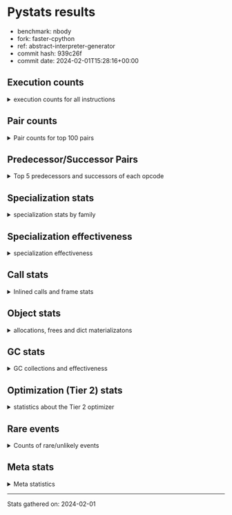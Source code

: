 
# Pystats results

- benchmark: nbody
- fork: faster-cpython
- ref: abstract-interpreter-generator
- commit hash: 939c26f
- commit date: 2024-02-01T15:28:16+00:00

## Execution counts

<details>
<summary> execution counts for all instructions </summary>

|Name | Count | Self | Cumulative | Miss ratio | 
|---|---:|---:|---:|---:|
| LOAD_FAST | 16,028,000 | 19.6% | 19.6% |  |
| COPY | 9,609,960 | 11.8% | 31.4% |  |
| SWAP | 9,609,960 | 11.8% | 43.1% |  |
| STORE_FAST | 8,014,260 | 9.8% | 52.9% |  |
| BINARY_OP_MULTIPLY_FLOAT | 4,813,200 | 5.9% | 58.8% |  |
| LOAD_CONST | 4,806,880 | 5.9% | 64.7% |  |
| BINARY_OP_ADD_FLOAT | 4,806,200 | 5.9% | 70.6% |  |
| STORE_SUBSCR_LIST_INT | 4,804,980 | 5.9% | 76.5% |  |
| BINARY_SUBSCR_LIST_INT | 4,804,800 | 5.9% | 82.3% |  |
| FOR_ITER_LIST | 4,802,480 | 5.9% | 88.2% |  |
| ENTER_EXECUTOR | 4,799,860 | 5.9% | 94.1% |  |
| UNPACK_SEQUENCE_TUPLE | 1,603,260 | 2.0% | 96.0% |  |
| UNPACK_SEQUENCE_LIST | 1,603,200 | 2.0% | 98.0% |  |
| GET_ITER | 1,600,960 | 2.0% | 100.0% |  |
| LOAD_FAST_LOAD_FAST | 7,280 | 0.0% | 100.0% |  |
| BINARY_OP_SUBTRACT_FLOAT | 6,860 | 0.0% | 100.0% |  |
| STORE_FAST_STORE_FAST | 5,400 | 0.0% | 100.0% |  |
| BINARY_OP | 4,720 | 0.0% | 100.0% |  |
| JUMP_BACKWARD | 2,120 | 0.0% | 100.0% |  |
| UNPACK_SEQUENCE_TWO_TUPLE | 1,120 | 0.0% | 100.0% |  |
| UNPACK_SEQUENCE | 680 | 0.0% | 100.0% |  |
| FOR_ITER_RANGE | 600 | 0.0% | 100.0% |  |
| CALL | 540 | 0.0% | 100.0% |  |
| STORE_SUBSCR | 480 | 0.0% | 100.0% |  |
| LOAD_GLOBAL_MODULE | 480 | 0.0% | 100.0% |  |
| BINARY_SUBSCR | 400 | 0.0% | 100.0% |  |
| POP_TOP | 400 | 0.0% | 100.0% |  |
| PUSH_NULL | 400 | 0.0% | 100.0% |  |
| LOAD_GLOBAL | 400 | 0.0% | 100.0% |  |
| RESUME_CHECK | 380 | 0.0% | 100.0% |  |
| RETURN_VALUE | 320 | 0.0% | 100.0% |  |
| FOR_ITER | 280 | 0.0% | 100.0% |  |
| LOAD_DEREF | 240 | 0.0% | 100.0% |  |
| CALL_PY_WITH_DEFAULTS | 240 | 0.0% | 100.0% |  |
| LOAD_ATTR_MODULE | 180 | 0.0% | 100.0% |  |
| CALL_FUNCTION_EX | 160 | 0.0% | 100.0% |  |
| RETURN_CONST | 160 | 0.0% | 100.0% |  |
| LOAD_ATTR | 120 | 0.0% | 100.0% |  |
| CALL_BUILTIN_CLASS | 120 | 0.0% | 100.0% |  |
| LOAD_GLOBAL_BUILTIN | 120 | 0.0% | 100.0% |  |
| RESUME | 100 | 0.0% | 100.0% |  |
| NOP | 80 | 0.0% | 100.0% |  |
| BUILD_LIST | 80 | 0.0% | 100.0% |  |
| CALL_INTRINSIC_1 | 80 | 0.0% | 100.0% |  |
| COPY_FREE_VARS | 80 | 0.0% | 100.0% |  |
| LIST_EXTEND | 80 | 0.0% | 100.0% |  |
| BINARY_SUBSCR_DICT | 60 | 0.0% | 100.0% |  |


</details>

## Pair counts

<details>
<summary> Pair counts for top 100 pairs </summary>

|Pair | Count | Self | Cumulative | 
|---|---:|---:|---:|
| LOAD_FAST BINARY_OP_MULTIPLY_FLOAT | 4,810,380 | 5.9% | 5.9% |
| LOAD_FAST LOAD_FAST | 4,809,880 | 5.9% | 11.8% |
| BINARY_OP_MULTIPLY_FLOAT BINARY_OP_ADD_FLOAT | 4,805,560 | 5.9% | 17.6% |
| LOAD_FAST LOAD_CONST | 4,805,220 | 5.9% | 23.5% |
| COPY COPY | 4,804,980 | 5.9% | 29.4% |
| LOAD_CONST COPY | 4,804,980 | 5.9% | 35.3% |
| SWAP SWAP | 4,804,980 | 5.9% | 41.2% |
| BINARY_SUBSCR_LIST_INT LOAD_FAST | 4,804,800 | 5.9% | 47.0% |
| COPY BINARY_SUBSCR_LIST_INT | 4,804,620 | 5.9% | 52.9% |
| SWAP STORE_SUBSCR_LIST_INT | 4,804,620 | 5.9% | 58.8% |
| BINARY_OP_ADD_FLOAT SWAP | 4,802,760 | 5.9% | 64.7% |
| STORE_FAST STORE_FAST | 4,802,040 | 5.9% | 70.5% |
| STORE_SUBSCR_LIST_INT LOAD_FAST | 3,203,880 | 3.9% | 74.5% |
| ENTER_EXECUTOR FOR_ITER_LIST | 3,200,180 | 3.9% | 78.4% |
| STORE_FAST LOAD_FAST | 1,603,260 | 2.0% | 80.3% |
| UNPACK_SEQUENCE_TUPLE STORE_FAST | 1,600,960 | 2.0% | 82.3% |
| STORE_FAST UNPACK_SEQUENCE_LIST | 1,600,900 | 2.0% | 84.3% |
| FOR_ITER_LIST UNPACK_SEQUENCE_TUPLE | 1,600,900 | 2.0% | 86.2% |
| LOAD_FAST GET_ITER | 1,600,880 | 2.0% | 88.2% |
| GET_ITER FOR_ITER_LIST | 1,600,700 | 2.0% | 90.1% |
| UNPACK_SEQUENCE_LIST STORE_FAST | 1,600,640 | 2.0% | 92.1% |
| FOR_ITER_LIST LOAD_FAST | 1,600,400 | 2.0% | 94.0% |
| STORE_SUBSCR_LIST_INT ENTER_EXECUTOR | 1,600,280 | 2.0% | 96.0% |
| FOR_ITER_LIST ENTER_EXECUTOR | 1,599,660 | 2.0% | 98.0% |
| ENTER_EXECUTOR ENTER_EXECUTOR | 1,599,600 | 2.0% | 99.9% |
| STORE_FAST LOAD_FAST_LOAD_FAST | 5,400 | 0.0% | 99.9% |
| BINARY_OP_SUBTRACT_FLOAT STORE_FAST | 4,760 | 0.0% | 99.9% |
| LOAD_FAST_LOAD_FAST BINARY_OP_SUBTRACT_FLOAT | 3,240 | 0.0% | 99.9% |
| BINARY_OP_MULTIPLY_FLOAT BINARY_OP_SUBTRACT_FLOAT | 2,880 | 0.0% | 99.9% |
| STORE_FAST_STORE_FAST STORE_FAST_STORE_FAST | 2,660 | 0.0% | 99.9% |
| UNPACK_SEQUENCE_LIST STORE_FAST_STORE_FAST | 2,560 | 0.0% | 99.9% |
| STORE_FAST_STORE_FAST STORE_FAST | 2,400 | 0.0% | 99.9% |
| LOAD_FAST_LOAD_FAST LOAD_FAST | 2,180 | 0.0% | 100.0% |
| UNPACK_SEQUENCE_TUPLE UNPACK_SEQUENCE_LIST | 2,160 | 0.0% | 100.0% |
| BINARY_OP_MULTIPLY_FLOAT STORE_FAST | 2,040 | 0.0% | 100.0% |
| BINARY_OP_SUBTRACT_FLOAT SWAP | 2,040 | 0.0% | 100.0% |
| LOAD_CONST BINARY_OP | 1,580 | 0.0% | 100.0% |
| JUMP_BACKWARD FOR_ITER_LIST | 1,500 | 0.0% | 100.0% |
| BINARY_OP BINARY_OP | 1,280 | 0.0% | 100.0% |
| LOAD_FAST_LOAD_FAST BINARY_OP_MULTIPLY_FLOAT | 1,260 | 0.0% | 100.0% |
| BINARY_OP BINARY_OP_MULTIPLY_FLOAT | 1,180 | 0.0% | 100.0% |
| BINARY_OP_ADD_FLOAT LOAD_CONST | 1,120 | 0.0% | 100.0% |
| STORE_FAST UNPACK_SEQUENCE_TUPLE | 1,080 | 0.0% | 100.0% |
| BINARY_OP_ADD_FLOAT LOAD_FAST | 1,080 | 0.0% | 100.0% |
| BINARY_OP_MULTIPLY_FLOAT LOAD_FAST | 1,080 | 0.0% | 100.0% |
| FOR_ITER_LIST UNPACK_SEQUENCE_TWO_TUPLE | 1,080 | 0.0% | 100.0% |
| UNPACK_SEQUENCE_TWO_TUPLE UNPACK_SEQUENCE_TUPLE | 1,080 | 0.0% | 100.0% |
| STORE_FAST JUMP_BACKWARD | 1,020 | 0.0% | 100.0% |
| LOAD_FAST BINARY_OP | 880 | 0.0% | 100.0% |
| BINARY_OP_MULTIPLY_FLOAT LOAD_FAST_LOAD_FAST | 880 | 0.0% | 100.0% |
| BINARY_OP BINARY_OP_SUBTRACT_FLOAT | 700 | 0.0% | 100.0% |
| BINARY_OP BINARY_OP_ADD_FLOAT | 640 | 0.0% | 100.0% |
| STORE_SUBSCR_LIST_INT JUMP_BACKWARD | 640 | 0.0% | 100.0% |
| LOAD_FAST_LOAD_FAST BINARY_OP | 600 | 0.0% | 100.0% |
| BINARY_OP_ADD_FLOAT LOAD_FAST_LOAD_FAST | 440 | 0.0% | 100.0% |
| FOR_ITER_RANGE STORE_FAST | 440 | 0.0% | 100.0% |
| BINARY_OP_ADD_FLOAT STORE_FAST | 400 | 0.0% | 100.0% |
| BINARY_OP_MULTIPLY_FLOAT LOAD_CONST | 400 | 0.0% | 100.0% |
| BINARY_OP_ADD_FLOAT BINARY_OP_MULTIPLY_FLOAT | 380 | 0.0% | 100.0% |
| COPY BINARY_SUBSCR | 360 | 0.0% | 100.0% |
| JUMP_BACKWARD FOR_ITER_RANGE | 360 | 0.0% | 100.0% |
| SWAP STORE_SUBSCR | 360 | 0.0% | 100.0% |
| BINARY_OP_MULTIPLY_FLOAT BINARY_OP | 360 | 0.0% | 100.0% |
| STORE_FAST_STORE_FAST LOAD_FAST_LOAD_FAST | 340 | 0.0% | 100.0% |
| FOR_ITER_LIST JUMP_BACKWARD | 340 | 0.0% | 100.0% |
| BINARY_OP LOAD_FAST | 320 | 0.0% | 100.0% |
| BINARY_OP STORE_FAST | 280 | 0.0% | 100.0% |
| PUSH_NULL CALL | 240 | 0.0% | 100.0% |
| STORE_SUBSCR STORE_SUBSCR_LIST_INT | 240 | 0.0% | 100.0% |
| CALL_PY_WITH_DEFAULTS RESUME_CHECK | 240 | 0.0% | 100.0% |
| STORE_FAST ENTER_EXECUTOR | 200 | 0.0% | 100.0% |
| STORE_FAST UNPACK_SEQUENCE | 200 | 0.0% | 100.0% |
| RESUME_CHECK LOAD_FAST | 200 | 0.0% | 100.0% |
| BINARY_SUBSCR LOAD_FAST | 180 | 0.0% | 100.0% |
| BINARY_SUBSCR BINARY_SUBSCR_LIST_INT | 180 | 0.0% | 100.0% |
| BINARY_OP SWAP | 180 | 0.0% | 100.0% |
| LOAD_ATTR_MODULE PUSH_NULL | 180 | 0.0% | 100.0% |
| PUSH_NULL LOAD_FAST | 160 | 0.0% | 100.0% |
| RETURN_VALUE POP_TOP | 160 | 0.0% | 100.0% |
| LOAD_DEREF PUSH_NULL | 160 | 0.0% | 100.0% |
| LOAD_FAST RETURN_VALUE | 160 | 0.0% | 100.0% |
| LOAD_GLOBAL LOAD_GLOBAL_MODULE | 160 | 0.0% | 100.0% |
| RETURN_CONST POP_TOP | 160 | 0.0% | 100.0% |
| UNPACK_SEQUENCE UNPACK_SEQUENCE_TUPLE | 160 | 0.0% | 100.0% |
| GET_ITER FOR_ITER | 140 | 0.0% | 100.0% |
| STORE_SUBSCR LOAD_FAST | 140 | 0.0% | 100.0% |
| JUMP_BACKWARD FOR_ITER | 140 | 0.0% | 100.0% |
| UNPACK_SEQUENCE UNPACK_SEQUENCE_LIST | 140 | 0.0% | 100.0% |
| GET_ITER FOR_ITER_RANGE | 120 | 0.0% | 100.0% |
| POP_TOP LOAD_GLOBAL | 120 | 0.0% | 100.0% |
| JUMP_BACKWARD ENTER_EXECUTOR | 120 | 0.0% | 100.0% |
| LOAD_CONST STORE_SUBSCR | 120 | 0.0% | 100.0% |
| LOAD_CONST STORE_SUBSCR_LIST_INT | 120 | 0.0% | 100.0% |
| LOAD_FAST CALL | 120 | 0.0% | 100.0% |
| UNPACK_SEQUENCE STORE_FAST_STORE_FAST | 120 | 0.0% | 100.0% |
| UNPACK_SEQUENCE UNPACK_SEQUENCE | 120 | 0.0% | 100.0% |
| LOAD_GLOBAL_BUILTIN LOAD_FAST | 120 | 0.0% | 100.0% |
| LOAD_GLOBAL_MODULE LOAD_ATTR_MODULE | 120 | 0.0% | 100.0% |
| STORE_SUBSCR_LIST_INT LOAD_FAST_LOAD_FAST | 120 | 0.0% | 100.0% |
| CALL STORE_FAST | 100 | 0.0% | 100.0% |


</details>

## Predecessor/Successor Pairs

<details>
<summary> Top 5 predecessors and successors of each opcode </summary>

### BINARY_SUBSCR

<details>
<summary> Successors and predecessors for BINARY_SUBSCR </summary>

|Predecessors | Count | Percentage | 
|---|---:|---:|
| COPY | 360 | 90.0% |
| LOAD_FAST | 40 | 10.0% |

|Successors | Count | Percentage | 
|---|---:|---:|
| LOAD_FAST | 180 | 45.0% |
| BINARY_SUBSCR_LIST_INT | 180 | 45.0% |
| CALL | 20 | 5.0% |
| BINARY_SUBSCR_DICT | 20 | 5.0% |


</details>

### GET_ITER

<details>
<summary> Successors and predecessors for GET_ITER </summary>

|Predecessors | Count | Percentage | 
|---|---:|---:|
| LOAD_FAST | 1,600,880 | 100.0% |
| CALL_BUILTIN_CLASS | 60 | 0.0% |
| CALL | 20 | 0.0% |

|Successors | Count | Percentage | 
|---|---:|---:|
| FOR_ITER_LIST | 1,600,700 | 100.0% |
| FOR_ITER | 140 | 0.0% |
| FOR_ITER_RANGE | 120 | 0.0% |


</details>

### NOP

<details>
<summary> Successors and predecessors for NOP </summary>

|Predecessors | Count | Percentage | 
|---|---:|---:|
| POP_TOP | 80 | 100.0% |

|Successors | Count | Percentage | 
|---|---:|---:|
| LOAD_DEREF | 80 | 100.0% |


</details>

### POP_TOP

<details>
<summary> Successors and predecessors for POP_TOP </summary>

|Predecessors | Count | Percentage | 
|---|---:|---:|
| RETURN_VALUE | 160 | 40.0% |
| RETURN_CONST | 160 | 40.0% |
| CALL | 80 | 20.0% |

|Successors | Count | Percentage | 
|---|---:|---:|
| LOAD_GLOBAL | 120 | 30.0% |
| NOP | 80 | 20.0% |
| JUMP_BACKWARD | 80 | 20.0% |
| LOAD_GLOBAL_MODULE | 80 | 20.0% |
| LOAD_GLOBAL_BUILTIN | 40 | 10.0% |


</details>

### PUSH_NULL

<details>
<summary> Successors and predecessors for PUSH_NULL </summary>

|Predecessors | Count | Percentage | 
|---|---:|---:|
| LOAD_ATTR_MODULE | 180 | 45.0% |
| LOAD_DEREF | 160 | 40.0% |
| LOAD_ATTR | 60 | 15.0% |

|Successors | Count | Percentage | 
|---|---:|---:|
| CALL | 240 | 60.0% |
| LOAD_FAST | 160 | 40.0% |


</details>

### RETURN_VALUE

<details>
<summary> Successors and predecessors for RETURN_VALUE </summary>

|Predecessors | Count | Percentage | 
|---|---:|---:|
| LOAD_FAST | 160 | 50.0% |
| RETURN_VALUE | 80 | 25.0% |
| BINARY_OP_SUBTRACT_FLOAT | 60 | 18.8% |
| BINARY_OP | 20 | 6.2% |

|Successors | Count | Percentage | 
|---|---:|---:|
| POP_TOP | 160 | 50.0% |
| RETURN_VALUE | 80 | 25.0% |
| LOAD_GLOBAL | 40 | 12.5% |
| LOAD_GLOBAL_MODULE | 40 | 12.5% |


</details>

### STORE_SUBSCR

<details>
<summary> Successors and predecessors for STORE_SUBSCR </summary>

|Predecessors | Count | Percentage | 
|---|---:|---:|
| SWAP | 360 | 75.0% |
| LOAD_CONST | 120 | 25.0% |

|Successors | Count | Percentage | 
|---|---:|---:|
| STORE_SUBSCR_LIST_INT | 240 | 50.0% |
| LOAD_FAST | 140 | 29.2% |
| JUMP_BACKWARD | 40 | 8.3% |
| LOAD_FAST_LOAD_FAST | 40 | 8.3% |
| RETURN_CONST | 20 | 4.2% |


</details>

### BINARY_OP

<details>
<summary> Successors and predecessors for BINARY_OP </summary>

|Predecessors | Count | Percentage | 
|---|---:|---:|
| LOAD_CONST | 1,580 | 33.5% |
| BINARY_OP | 1,280 | 27.1% |
| LOAD_FAST | 880 | 18.6% |
| LOAD_FAST_LOAD_FAST | 600 | 12.7% |
| BINARY_OP_MULTIPLY_FLOAT | 360 | 7.6% |

|Successors | Count | Percentage | 
|---|---:|---:|
| BINARY_OP | 1,280 | 27.1% |
| BINARY_OP_MULTIPLY_FLOAT | 1,180 | 25.0% |
| BINARY_OP_SUBTRACT_FLOAT | 700 | 14.8% |
| BINARY_OP_ADD_FLOAT | 640 | 13.6% |
| LOAD_FAST | 320 | 6.8% |


</details>

### BUILD_LIST

<details>
<summary> Successors and predecessors for BUILD_LIST </summary>

|Predecessors | Count | Percentage | 
|---|---:|---:|
| LOAD_FAST | 80 | 100.0% |

|Successors | Count | Percentage | 
|---|---:|---:|
| LOAD_DEREF | 80 | 100.0% |


</details>

### CALL

<details>
<summary> Successors and predecessors for CALL </summary>

|Predecessors | Count | Percentage | 
|---|---:|---:|
| PUSH_NULL | 240 | 44.4% |
| LOAD_FAST | 120 | 22.2% |
| CALL | 60 | 11.1% |
| LOAD_GLOBAL | 40 | 7.4% |
| LOAD_GLOBAL_MODULE | 40 | 7.4% |

|Successors | Count | Percentage | 
|---|---:|---:|
| STORE_FAST | 100 | 18.5% |
| POP_TOP | 80 | 14.8% |
| LOAD_FAST | 80 | 14.8% |
| CALL_PY_WITH_DEFAULTS | 80 | 14.8% |
| CALL | 60 | 11.1% |


</details>

### CALL_FUNCTION_EX

<details>
<summary> Successors and predecessors for CALL_FUNCTION_EX </summary>

|Predecessors | Count | Percentage | 
|---|---:|---:|
| CALL_INTRINSIC_1 | 80 | 50.0% |
| LOAD_FAST | 80 | 50.0% |

|Successors | Count | Percentage | 
|---|---:|---:|
| COPY_FREE_VARS | 80 | 50.0% |
| RESUME_CHECK | 60 | 37.5% |
| RESUME | 20 | 12.5% |


</details>

### CALL_INTRINSIC_1

<details>
<summary> Successors and predecessors for CALL_INTRINSIC_1 </summary>

|Predecessors | Count | Percentage | 
|---|---:|---:|
| LIST_EXTEND | 80 | 100.0% |

|Successors | Count | Percentage | 
|---|---:|---:|
| CALL_FUNCTION_EX | 80 | 100.0% |


</details>

### COPY

<details>
<summary> Successors and predecessors for COPY </summary>

|Predecessors | Count | Percentage | 
|---|---:|---:|
| COPY | 4,804,980 | 50.0% |
| LOAD_CONST | 4,804,980 | 50.0% |

|Successors | Count | Percentage | 
|---|---:|---:|
| COPY | 4,804,980 | 50.0% |
| BINARY_SUBSCR_LIST_INT | 4,804,620 | 50.0% |
| BINARY_SUBSCR | 360 | 0.0% |


</details>

### COPY_FREE_VARS

<details>
<summary> Successors and predecessors for COPY_FREE_VARS </summary>

|Predecessors | Count | Percentage | 
|---|---:|---:|
| CALL_FUNCTION_EX | 80 | 100.0% |

|Successors | Count | Percentage | 
|---|---:|---:|
| RESUME_CHECK | 60 | 75.0% |
| RESUME | 20 | 25.0% |


</details>

### ENTER_EXECUTOR

<details>
<summary> Successors and predecessors for ENTER_EXECUTOR </summary>

|Predecessors | Count | Percentage | 
|---|---:|---:|
| STORE_SUBSCR_LIST_INT | 1,600,280 | 33.3% |
| FOR_ITER_LIST | 1,599,660 | 33.3% |
| ENTER_EXECUTOR | 1,599,600 | 33.3% |
| STORE_FAST | 200 | 0.0% |
| JUMP_BACKWARD | 120 | 0.0% |

|Successors | Count | Percentage | 
|---|---:|---:|
| FOR_ITER_LIST | 3,200,180 | 66.7% |
| ENTER_EXECUTOR | 1,599,600 | 33.3% |
| FOR_ITER_RANGE | 80 | 0.0% |


</details>

### FOR_ITER

<details>
<summary> Successors and predecessors for FOR_ITER </summary>

|Predecessors | Count | Percentage | 
|---|---:|---:|
| GET_ITER | 140 | 50.0% |
| JUMP_BACKWARD | 140 | 50.0% |

|Successors | Count | Percentage | 
|---|---:|---:|
| UNPACK_SEQUENCE | 100 | 35.7% |
| FOR_ITER_LIST | 100 | 35.7% |
| STORE_FAST | 40 | 14.3% |
| FOR_ITER_RANGE | 40 | 14.3% |


</details>

### JUMP_BACKWARD

<details>
<summary> Successors and predecessors for JUMP_BACKWARD </summary>

|Predecessors | Count | Percentage | 
|---|---:|---:|
| STORE_FAST | 1,020 | 48.1% |
| STORE_SUBSCR_LIST_INT | 640 | 30.2% |
| FOR_ITER_LIST | 340 | 16.0% |
| POP_TOP | 80 | 3.8% |
| STORE_SUBSCR | 40 | 1.9% |

|Successors | Count | Percentage | 
|---|---:|---:|
| FOR_ITER_LIST | 1,500 | 70.8% |
| FOR_ITER_RANGE | 360 | 17.0% |
| FOR_ITER | 140 | 6.6% |
| ENTER_EXECUTOR | 120 | 5.7% |


</details>

### LIST_EXTEND

<details>
<summary> Successors and predecessors for LIST_EXTEND </summary>

|Predecessors | Count | Percentage | 
|---|---:|---:|
| LOAD_DEREF | 80 | 100.0% |

|Successors | Count | Percentage | 
|---|---:|---:|
| CALL_INTRINSIC_1 | 80 | 100.0% |


</details>

### LOAD_ATTR

<details>
<summary> Successors and predecessors for LOAD_ATTR </summary>

|Predecessors | Count | Percentage | 
|---|---:|---:|
| LOAD_GLOBAL | 60 | 50.0% |
| LOAD_GLOBAL_MODULE | 60 | 50.0% |

|Successors | Count | Percentage | 
|---|---:|---:|
| PUSH_NULL | 60 | 50.0% |
| LOAD_ATTR_MODULE | 60 | 50.0% |


</details>

### LOAD_CONST

<details>
<summary> Successors and predecessors for LOAD_CONST </summary>

|Predecessors | Count | Percentage | 
|---|---:|---:|
| LOAD_FAST | 4,805,220 | 100.0% |
| BINARY_OP_ADD_FLOAT | 1,120 | 0.0% |
| BINARY_OP_MULTIPLY_FLOAT | 400 | 0.0% |
| BINARY_OP | 60 | 0.0% |
| LOAD_GLOBAL_MODULE | 60 | 0.0% |

|Successors | Count | Percentage | 
|---|---:|---:|
| COPY | 4,804,980 | 100.0% |
| BINARY_OP | 1,580 | 0.0% |
| STORE_SUBSCR | 120 | 0.0% |
| STORE_SUBSCR_LIST_INT | 120 | 0.0% |
| LOAD_FAST | 80 | 0.0% |


</details>

### LOAD_DEREF

<details>
<summary> Successors and predecessors for LOAD_DEREF </summary>

|Predecessors | Count | Percentage | 
|---|---:|---:|
| NOP | 80 | 33.3% |
| BUILD_LIST | 80 | 33.3% |
| RESUME_CHECK | 60 | 25.0% |
| RESUME | 20 | 8.3% |

|Successors | Count | Percentage | 
|---|---:|---:|
| PUSH_NULL | 160 | 66.7% |
| LIST_EXTEND | 80 | 33.3% |


</details>

### LOAD_FAST

<details>
<summary> Successors and predecessors for LOAD_FAST </summary>

|Predecessors | Count | Percentage | 
|---|---:|---:|
| LOAD_FAST | 4,809,880 | 30.0% |
| BINARY_SUBSCR_LIST_INT | 4,804,800 | 30.0% |
| STORE_SUBSCR_LIST_INT | 3,203,880 | 20.0% |
| STORE_FAST | 1,603,260 | 10.0% |
| FOR_ITER_LIST | 1,600,400 | 10.0% |

|Successors | Count | Percentage | 
|---|---:|---:|
| BINARY_OP_MULTIPLY_FLOAT | 4,810,380 | 30.0% |
| LOAD_FAST | 4,809,880 | 30.0% |
| LOAD_CONST | 4,805,220 | 30.0% |
| GET_ITER | 1,600,880 | 10.0% |
| BINARY_OP | 880 | 0.0% |


</details>

### LOAD_FAST_LOAD_FAST

<details>
<summary> Successors and predecessors for LOAD_FAST_LOAD_FAST </summary>

|Predecessors | Count | Percentage | 
|---|---:|---:|
| STORE_FAST | 5,400 | 74.2% |
| BINARY_OP_MULTIPLY_FLOAT | 880 | 12.1% |
| BINARY_OP_ADD_FLOAT | 440 | 6.0% |
| STORE_FAST_STORE_FAST | 340 | 4.7% |
| STORE_SUBSCR_LIST_INT | 120 | 1.6% |

|Successors | Count | Percentage | 
|---|---:|---:|
| BINARY_OP_SUBTRACT_FLOAT | 3,240 | 44.5% |
| LOAD_FAST | 2,180 | 29.9% |
| BINARY_OP_MULTIPLY_FLOAT | 1,260 | 17.3% |
| BINARY_OP | 600 | 8.2% |


</details>

### LOAD_GLOBAL

<details>
<summary> Successors and predecessors for LOAD_GLOBAL </summary>

|Predecessors | Count | Percentage | 
|---|---:|---:|
| POP_TOP | 120 | 30.0% |
| STORE_FAST | 80 | 20.0% |
| RETURN_VALUE | 40 | 10.0% |
| RESUME | 40 | 10.0% |
| FOR_ITER_RANGE | 40 | 10.0% |

|Successors | Count | Percentage | 
|---|---:|---:|
| LOAD_GLOBAL_MODULE | 160 | 40.0% |
| LOAD_ATTR | 60 | 15.0% |
| LOAD_FAST | 60 | 15.0% |
| CALL | 40 | 10.0% |
| LOAD_GLOBAL_BUILTIN | 40 | 10.0% |


</details>

### RETURN_CONST

<details>
<summary> Successors and predecessors for RETURN_CONST </summary>

|Predecessors | Count | Percentage | 
|---|---:|---:|
| FOR_ITER_RANGE | 80 | 50.0% |
| STORE_SUBSCR_LIST_INT | 60 | 37.5% |
| STORE_SUBSCR | 20 | 12.5% |

|Successors | Count | Percentage | 
|---|---:|---:|
| POP_TOP | 160 | 100.0% |


</details>

### STORE_FAST

<details>
<summary> Successors and predecessors for STORE_FAST </summary>

|Predecessors | Count | Percentage | 
|---|---:|---:|
| STORE_FAST | 4,802,040 | 59.9% |
| UNPACK_SEQUENCE_TUPLE | 1,600,960 | 20.0% |
| UNPACK_SEQUENCE_LIST | 1,600,640 | 20.0% |
| BINARY_OP_SUBTRACT_FLOAT | 4,760 | 0.1% |
| STORE_FAST_STORE_FAST | 2,400 | 0.0% |

|Successors | Count | Percentage | 
|---|---:|---:|
| STORE_FAST | 4,802,040 | 59.9% |
| LOAD_FAST | 1,603,260 | 20.0% |
| UNPACK_SEQUENCE_LIST | 1,600,900 | 20.0% |
| LOAD_FAST_LOAD_FAST | 5,400 | 0.1% |
| UNPACK_SEQUENCE_TUPLE | 1,080 | 0.0% |


</details>

### STORE_FAST_STORE_FAST

<details>
<summary> Successors and predecessors for STORE_FAST_STORE_FAST </summary>

|Predecessors | Count | Percentage | 
|---|---:|---:|
| STORE_FAST_STORE_FAST | 2,660 | 49.3% |
| UNPACK_SEQUENCE_LIST | 2,560 | 47.4% |
| UNPACK_SEQUENCE | 120 | 2.2% |
| UNPACK_SEQUENCE_TUPLE | 60 | 1.1% |

|Successors | Count | Percentage | 
|---|---:|---:|
| STORE_FAST_STORE_FAST | 2,660 | 49.3% |
| STORE_FAST | 2,400 | 44.4% |
| LOAD_FAST_LOAD_FAST | 340 | 6.3% |


</details>

### SWAP

<details>
<summary> Successors and predecessors for SWAP </summary>

|Predecessors | Count | Percentage | 
|---|---:|---:|
| SWAP | 4,804,980 | 50.0% |
| BINARY_OP_ADD_FLOAT | 4,802,760 | 50.0% |
| BINARY_OP_SUBTRACT_FLOAT | 2,040 | 0.0% |
| BINARY_OP | 180 | 0.0% |

|Successors | Count | Percentage | 
|---|---:|---:|
| SWAP | 4,804,980 | 50.0% |
| STORE_SUBSCR_LIST_INT | 4,804,620 | 50.0% |
| STORE_SUBSCR | 360 | 0.0% |


</details>

### UNPACK_SEQUENCE

<details>
<summary> Successors and predecessors for UNPACK_SEQUENCE </summary>

|Predecessors | Count | Percentage | 
|---|---:|---:|
| STORE_FAST | 200 | 29.4% |
| UNPACK_SEQUENCE | 120 | 17.6% |
| FOR_ITER | 100 | 14.7% |
| FOR_ITER_LIST | 100 | 14.7% |
| UNPACK_SEQUENCE_TUPLE | 80 | 11.8% |

|Successors | Count | Percentage | 
|---|---:|---:|
| UNPACK_SEQUENCE_TUPLE | 160 | 23.5% |
| UNPACK_SEQUENCE_LIST | 140 | 20.6% |
| STORE_FAST_STORE_FAST | 120 | 17.6% |
| UNPACK_SEQUENCE | 120 | 17.6% |
| STORE_FAST | 100 | 14.7% |


</details>

### RESUME

<details>
<summary> Successors and predecessors for RESUME </summary>

|Predecessors | Count | Percentage | 
|---|---:|---:|
| CALL | 60 | 60.0% |
| CALL_FUNCTION_EX | 20 | 20.0% |
| COPY_FREE_VARS | 20 | 20.0% |

|Successors | Count | Percentage | 
|---|---:|---:|
| LOAD_FAST | 40 | 40.0% |
| LOAD_GLOBAL | 40 | 40.0% |
| LOAD_DEREF | 20 | 20.0% |


</details>

### BINARY_OP_ADD_FLOAT

<details>
<summary> Successors and predecessors for BINARY_OP_ADD_FLOAT </summary>

|Predecessors | Count | Percentage | 
|---|---:|---:|
| BINARY_OP_MULTIPLY_FLOAT | 4,805,560 | 100.0% |
| BINARY_OP | 640 | 0.0% |

|Successors | Count | Percentage | 
|---|---:|---:|
| SWAP | 4,802,760 | 99.9% |
| LOAD_CONST | 1,120 | 0.0% |
| LOAD_FAST | 1,080 | 0.0% |
| LOAD_FAST_LOAD_FAST | 440 | 0.0% |
| STORE_FAST | 400 | 0.0% |


</details>

### BINARY_OP_MULTIPLY_FLOAT

<details>
<summary> Successors and predecessors for BINARY_OP_MULTIPLY_FLOAT </summary>

|Predecessors | Count | Percentage | 
|---|---:|---:|
| LOAD_FAST | 4,810,380 | 99.9% |
| LOAD_FAST_LOAD_FAST | 1,260 | 0.0% |
| BINARY_OP | 1,180 | 0.0% |
| BINARY_OP_ADD_FLOAT | 380 | 0.0% |

|Successors | Count | Percentage | 
|---|---:|---:|
| BINARY_OP_ADD_FLOAT | 4,805,560 | 99.8% |
| BINARY_OP_SUBTRACT_FLOAT | 2,880 | 0.1% |
| STORE_FAST | 2,040 | 0.0% |
| LOAD_FAST | 1,080 | 0.0% |
| LOAD_FAST_LOAD_FAST | 880 | 0.0% |


</details>

### BINARY_OP_SUBTRACT_FLOAT

<details>
<summary> Successors and predecessors for BINARY_OP_SUBTRACT_FLOAT </summary>

|Predecessors | Count | Percentage | 
|---|---:|---:|
| LOAD_FAST_LOAD_FAST | 3,240 | 47.2% |
| BINARY_OP_MULTIPLY_FLOAT | 2,880 | 42.0% |
| BINARY_OP | 700 | 10.2% |
| LOAD_FAST | 40 | 0.6% |

|Successors | Count | Percentage | 
|---|---:|---:|
| STORE_FAST | 4,760 | 69.4% |
| SWAP | 2,040 | 29.7% |
| RETURN_VALUE | 60 | 0.9% |


</details>

### BINARY_SUBSCR_DICT

<details>
<summary> Successors and predecessors for BINARY_SUBSCR_DICT </summary>

|Predecessors | Count | Percentage | 
|---|---:|---:|
| LOAD_FAST | 40 | 66.7% |
| BINARY_SUBSCR | 20 | 33.3% |

|Successors | Count | Percentage | 
|---|---:|---:|
| CALL_PY_WITH_DEFAULTS | 40 | 66.7% |
| CALL | 20 | 33.3% |


</details>

### BINARY_SUBSCR_LIST_INT

<details>
<summary> Successors and predecessors for BINARY_SUBSCR_LIST_INT </summary>

|Predecessors | Count | Percentage | 
|---|---:|---:|
| COPY | 4,804,620 | 100.0% |
| BINARY_SUBSCR | 180 | 0.0% |

|Successors | Count | Percentage | 
|---|---:|---:|
| LOAD_FAST | 4,804,800 | 100.0% |


</details>

### CALL_BUILTIN_CLASS

<details>
<summary> Successors and predecessors for CALL_BUILTIN_CLASS </summary>

|Predecessors | Count | Percentage | 
|---|---:|---:|
| LOAD_FAST | 80 | 66.7% |
| CALL | 40 | 33.3% |

|Successors | Count | Percentage | 
|---|---:|---:|
| GET_ITER | 60 | 50.0% |
| STORE_FAST | 60 | 50.0% |


</details>

### CALL_PY_WITH_DEFAULTS

<details>
<summary> Successors and predecessors for CALL_PY_WITH_DEFAULTS </summary>

|Predecessors | Count | Percentage | 
|---|---:|---:|
| CALL | 80 | 33.3% |
| LOAD_GLOBAL_MODULE | 80 | 33.3% |
| LOAD_FAST | 40 | 16.7% |
| BINARY_SUBSCR_DICT | 40 | 16.7% |

|Successors | Count | Percentage | 
|---|---:|---:|
| RESUME_CHECK | 240 | 100.0% |


</details>

### FOR_ITER_LIST

<details>
<summary> Successors and predecessors for FOR_ITER_LIST </summary>

|Predecessors | Count | Percentage | 
|---|---:|---:|
| ENTER_EXECUTOR | 3,200,180 | 66.6% |
| GET_ITER | 1,600,700 | 33.3% |
| JUMP_BACKWARD | 1,500 | 0.0% |
| FOR_ITER | 100 | 0.0% |

|Successors | Count | Percentage | 
|---|---:|---:|
| UNPACK_SEQUENCE_TUPLE | 1,600,900 | 33.3% |
| LOAD_FAST | 1,600,400 | 33.3% |
| ENTER_EXECUTOR | 1,599,660 | 33.3% |
| UNPACK_SEQUENCE_TWO_TUPLE | 1,080 | 0.0% |
| JUMP_BACKWARD | 340 | 0.0% |


</details>

### FOR_ITER_RANGE

<details>
<summary> Successors and predecessors for FOR_ITER_RANGE </summary>

|Predecessors | Count | Percentage | 
|---|---:|---:|
| JUMP_BACKWARD | 360 | 60.0% |
| GET_ITER | 120 | 20.0% |
| ENTER_EXECUTOR | 80 | 13.3% |
| FOR_ITER | 40 | 6.7% |

|Successors | Count | Percentage | 
|---|---:|---:|
| STORE_FAST | 440 | 73.3% |
| RETURN_CONST | 80 | 13.3% |
| LOAD_GLOBAL | 40 | 6.7% |
| LOAD_GLOBAL_MODULE | 40 | 6.7% |


</details>

### LOAD_ATTR_MODULE

<details>
<summary> Successors and predecessors for LOAD_ATTR_MODULE </summary>

|Predecessors | Count | Percentage | 
|---|---:|---:|
| LOAD_GLOBAL_MODULE | 120 | 66.7% |
| LOAD_ATTR | 60 | 33.3% |

|Successors | Count | Percentage | 
|---|---:|---:|
| PUSH_NULL | 180 | 100.0% |


</details>

### LOAD_GLOBAL_BUILTIN

<details>
<summary> Successors and predecessors for LOAD_GLOBAL_BUILTIN </summary>

|Predecessors | Count | Percentage | 
|---|---:|---:|
| POP_TOP | 40 | 33.3% |
| LOAD_GLOBAL | 40 | 33.3% |
| RESUME_CHECK | 40 | 33.3% |

|Successors | Count | Percentage | 
|---|---:|---:|
| LOAD_FAST | 120 | 100.0% |


</details>

### LOAD_GLOBAL_MODULE

<details>
<summary> Successors and predecessors for LOAD_GLOBAL_MODULE </summary>

|Predecessors | Count | Percentage | 
|---|---:|---:|
| LOAD_GLOBAL | 160 | 33.3% |
| POP_TOP | 80 | 16.7% |
| STORE_FAST | 80 | 16.7% |
| RETURN_VALUE | 40 | 8.3% |
| FOR_ITER_RANGE | 40 | 8.3% |

|Successors | Count | Percentage | 
|---|---:|---:|
| LOAD_ATTR_MODULE | 120 | 25.0% |
| CALL_PY_WITH_DEFAULTS | 80 | 16.7% |
| LOAD_ATTR | 60 | 12.5% |
| LOAD_CONST | 60 | 12.5% |
| LOAD_FAST | 60 | 12.5% |


</details>

### RESUME_CHECK

<details>
<summary> Successors and predecessors for RESUME_CHECK </summary>

|Predecessors | Count | Percentage | 
|---|---:|---:|
| CALL_PY_WITH_DEFAULTS | 240 | 63.2% |
| CALL_FUNCTION_EX | 60 | 15.8% |
| COPY_FREE_VARS | 60 | 15.8% |
| CALL | 20 | 5.3% |

|Successors | Count | Percentage | 
|---|---:|---:|
| LOAD_FAST | 200 | 52.6% |
| LOAD_DEREF | 60 | 15.8% |
| LOAD_GLOBAL | 40 | 10.5% |
| LOAD_GLOBAL_BUILTIN | 40 | 10.5% |
| LOAD_GLOBAL_MODULE | 40 | 10.5% |


</details>

### STORE_SUBSCR_LIST_INT

<details>
<summary> Successors and predecessors for STORE_SUBSCR_LIST_INT </summary>

|Predecessors | Count | Percentage | 
|---|---:|---:|
| SWAP | 4,804,620 | 100.0% |
| STORE_SUBSCR | 240 | 0.0% |
| LOAD_CONST | 120 | 0.0% |

|Successors | Count | Percentage | 
|---|---:|---:|
| LOAD_FAST | 3,203,880 | 66.7% |
| ENTER_EXECUTOR | 1,600,280 | 33.3% |
| JUMP_BACKWARD | 640 | 0.0% |
| LOAD_FAST_LOAD_FAST | 120 | 0.0% |
| RETURN_CONST | 60 | 0.0% |


</details>

### UNPACK_SEQUENCE_LIST

<details>
<summary> Successors and predecessors for UNPACK_SEQUENCE_LIST </summary>

|Predecessors | Count | Percentage | 
|---|---:|---:|
| STORE_FAST | 1,600,900 | 99.9% |
| UNPACK_SEQUENCE_TUPLE | 2,160 | 0.1% |
| UNPACK_SEQUENCE | 140 | 0.0% |

|Successors | Count | Percentage | 
|---|---:|---:|
| STORE_FAST | 1,600,640 | 99.8% |
| STORE_FAST_STORE_FAST | 2,560 | 0.2% |


</details>

### UNPACK_SEQUENCE_TUPLE

<details>
<summary> Successors and predecessors for UNPACK_SEQUENCE_TUPLE </summary>

|Predecessors | Count | Percentage | 
|---|---:|---:|
| FOR_ITER_LIST | 1,600,900 | 99.9% |
| STORE_FAST | 1,080 | 0.1% |
| UNPACK_SEQUENCE_TWO_TUPLE | 1,080 | 0.1% |
| UNPACK_SEQUENCE | 160 | 0.0% |
| LOAD_FAST | 40 | 0.0% |

|Successors | Count | Percentage | 
|---|---:|---:|
| STORE_FAST | 1,600,960 | 99.9% |
| UNPACK_SEQUENCE_LIST | 2,160 | 0.1% |
| UNPACK_SEQUENCE | 80 | 0.0% |
| STORE_FAST_STORE_FAST | 60 | 0.0% |


</details>

### UNPACK_SEQUENCE_TWO_TUPLE

<details>
<summary> Successors and predecessors for UNPACK_SEQUENCE_TWO_TUPLE </summary>

|Predecessors | Count | Percentage | 
|---|---:|---:|
| FOR_ITER_LIST | 1,080 | 96.4% |
| UNPACK_SEQUENCE | 40 | 3.6% |

|Successors | Count | Percentage | 
|---|---:|---:|
| UNPACK_SEQUENCE_TUPLE | 1,080 | 96.4% |
| UNPACK_SEQUENCE | 40 | 3.6% |


</details>


</details>

## Specialization stats

<details>
<summary> specialization stats by family </summary>

### BINARY_OP

<details>
<summary> specialization stats for BINARY_OP family </summary>

|Kind | Count | Ratio | 
|---|---:|---:|
|     deferred | 3,340 | 0.0% |
|          hit | 9,626,260 | 100.0% |

| | Count | Ratio | 
|---|---:|---:|
| Success | 1,060 | 76.8% |
| Failure | 320 | 23.2% |

|Failure kind | Count | Ratio | 
|---|---:|---:|
| true divide float | 180 | 56.2% |
| power | 140 | 43.8% |


</details>

### BINARY_SUBSCR

<details>
<summary> specialization stats for BINARY_SUBSCR family </summary>

|Kind | Count | Ratio | 
|---|---:|---:|
|     deferred | 200 | 0.0% |
|          hit | 4,804,860 | 100.0% |

| | Count | Ratio | 
|---|---:|---:|
| Success | 200 | 100.0% |
| Failure | 0 | 0.0% |


</details>

### CALL

<details>
<summary> specialization stats for CALL family </summary>

|Kind | Count | Ratio | 
|---|---:|---:|
|     deferred | 360 | 40.0% |
|          hit | 360 | 40.0% |

| | Count | Ratio | 
|---|---:|---:|
| Success | 120 | 66.7% |
| Failure | 60 | 33.3% |

|Failure kind | Count | Ratio | 
|---|---:|---:|
| cfunc noargs | 60 | 100.0% |


</details>

### FOR_ITER

<details>
<summary> specialization stats for FOR_ITER family </summary>

|Kind | Count | Ratio | 
|---|---:|---:|
|     deferred | 140 | 0.0% |
|          hit | 4,803,080 | 100.0% |

| | Count | Ratio | 
|---|---:|---:|
| Success | 140 | 100.0% |
| Failure | 0 | 0.0% |


</details>

### LOAD_ATTR

<details>
<summary> specialization stats for LOAD_ATTR family </summary>

|Kind | Count | Ratio | 
|---|---:|---:|
|     deferred | 60 | 20.0% |
|          hit | 180 | 60.0% |

| | Count | Ratio | 
|---|---:|---:|
| Success | 60 | 100.0% |
| Failure | 0 | 0.0% |


</details>

### LOAD_GLOBAL

<details>
<summary> specialization stats for LOAD_GLOBAL family </summary>

|Kind | Count | Ratio | 
|---|---:|---:|
|     deferred | 200 | 20.0% |
|          hit | 600 | 60.0% |

| | Count | Ratio | 
|---|---:|---:|
| Success | 200 | 100.0% |
| Failure | 0 | 0.0% |


</details>

### STORE_SUBSCR

<details>
<summary> specialization stats for STORE_SUBSCR family </summary>

|Kind | Count | Ratio | 
|---|---:|---:|
|     deferred | 240 | 0.0% |
|          hit | 4,804,980 | 100.0% |

| | Count | Ratio | 
|---|---:|---:|
| Success | 240 | 100.0% |
| Failure | 0 | 0.0% |


</details>

### UNPACK_SEQUENCE

<details>
<summary> specialization stats for UNPACK_SEQUENCE family </summary>

|Kind | Count | Ratio | 
|---|---:|---:|
|     deferred | 340 | 0.0% |
|          hit | 3,207,580 | 100.0% |

| | Count | Ratio | 
|---|---:|---:|
| Success | 340 | 100.0% |
| Failure | 0 | 0.0% |


</details>


</details>

## Specialization effectiveness

<details>
<summary> specialization effectiveness </summary>

|Instructions | Count | Ratio | 
|---|---:|---:|
| Basic | 54,486,860 | 66.7% |
| Not specialized | 7,620 | 0.0% |
| Specialized hits | 27,248,280 | 33.3% |
| Specialized misses | 0 | 0.0% |

### Deferred by instruction

<details>
<summary> deferred by instruction </summary>

|Name | Count | Ratio | 
|---|---:|---:|
| BINARY_OP | 3,340 | 68.4% |
| CALL | 360 | 7.4% |
| UNPACK_SEQUENCE | 340 | 7.0% |
| STORE_SUBSCR | 240 | 4.9% |
| BINARY_SUBSCR | 200 | 4.1% |
| LOAD_GLOBAL | 200 | 4.1% |
| FOR_ITER | 140 | 2.9% |
| LOAD_ATTR | 60 | 1.2% |
| BINARY_SLICE | 0 | 0.0% |
| STORE_SLICE | 0 | 0.0% |


</details>

### Misses by instruction

<details>
<summary> misses by instruction </summary>


</details>


</details>

## Call stats

<details>
<summary> Inlined calls and frame stats </summary>

| | Count | Ratio | 
|---|---:|---:|
| Calls to PyEval_EvalDefault | 0 | 0.0% |
| Calls to Python functions inlined | 480 | 100.0% |
| Calls via PyEval_EvalFrame (total) | 0 | 0.0% |
| Calls via PyEval_EvalFrame (vector) | 0 | 0.0% |
| Calls via PyEval_EvalFrame (generator) | 0 | 0.0% |
| Calls via PyEval_EvalFrame (legacy) | 0 | 0.0% |
| Calls via PyEval_EvalFrame (function vectorcall) | 0 | 0.0% |
| Calls via PyEval_EvalFrame (build class) | 0 | 0.0% |
| Calls via PyEval_EvalFrame (slot) | 0 | 0.0% |
| Calls via PyEval_EvalFrame (function ex) | 160 | 33.3% |
| Calls via PyEval_EvalFrame (api) | 0 | 0.0% |
| Calls via PyEval_EvalFrame (method) | 0 | 0.0% |
| Frame objects created | 0 | 0.0% |
| Frames pushed | 240 | 50.0% |


</details>

## Object stats

<details>
<summary> allocations, frees and dict materializatons </summary>

| | Count | Ratio | 
|---|---:|---:|
| Allocations from freelist | 264,019,220 | 98.2% |
| Frees to freelist | 264,019,380 |  |
| Allocations | 4,781,380 | 1.8% |
| Allocations to 512 bytes | 4,781,260 | 1.8% |
| Allocations to 4 kbytes | 120 | 0.0% |
| Allocations over 4 kbytes | 0 | 0.0% |
| Frees | 4,780,662 |  |
| New values | 0 |  |
| Interpreter increfs | 1,192,072,300 | 99.7% |
| Interpreter decrefs | 1,464,074,340 | 100.0% |
| Increfs | 3,202,880 | 0.3% |
| Decrefs | 1,162 | 0.0% |
| Materialize dict (on request) | 0 |  |
| Materialize dict (new key) | 0 |  |
| Materialize dict (too big) | 0 |  |
| Materialize dict (str subclass) | 0 |  |
| Dematerialize dict | 0 |  |
| Method cache hits | 41 |  |
| Method cache misses | 19 |  |
| Method cache collisions | 19 |  |
| Method cache dunder hits | 0 |  |
| Method cache dunder misses | 0 |  |


</details>

## GC stats

<details>
<summary> GC collections and effectiveness </summary>

|Generation | Collections | Objects collected | Object visits | 
|---:|---:|---:|---:|
| 0 | 0 | 0 | 0 |
| 1 | 0 | 0 | 0 |
| 2 | 0 | 0 | 0 |


</details>

## Optimization (Tier 2) stats

<details>
<summary> statistics about the Tier 2 optimizer </summary>

| | Count | Ratio | 
|---|---:|---:|
| Optimization attempts | 120 |  |
| Traces created | 120 | 100.0% |
| Trace stack overflow | 0 | 0.0% |
| Trace stack underflow | 0 | 0.0% |
| Trace too long | 0 | 0.0% |
| Trace too short | 0 | 0.0% |
| Inner loop found | 20 | 16.7% |
| Recursive call | 0 | 0.0% |
| Low confidence | 0 | 0.0% |
| Traces executed | 4,799,860 |  |
| Uops executed | 2,831,956,380 | 590.01 |

### Trace length histogram

<details>
<summary> trace length histogram </summary>

|Range | Count | Ratio | 
|---|---:|---:|
| <= 1 | 0 | 0.0% |
| <= 2 | 0 | 0.0% |
| <= 4 | 0 | 0.0% |
| <= 8 | 0 | 0.0% |
| <= 16 | 0 | 0.0% |
| <= 32 | 0 | 0.0% |
| <= 64 | 0 | 0.0% |
| <= 128 | 40 | 33.3% |
| <= 256 | 40 | 33.3% |
| <= 512 | 40 | 33.3% |


</details>

### Optimized trace length histogram

<details>
<summary> optimized trace length histogram </summary>

|Range | Count | Ratio | 
|---|---:|---:|
| <= 1 | 0 | 0.0% |
| <= 2 | 0 | 0.0% |
| <= 4 | 0 | 0.0% |
| <= 8 | 0 | 0.0% |
| <= 16 | 0 | 0.0% |
| <= 32 | 0 | 0.0% |
| <= 64 | 80 | 66.7% |
| <= 128 | 0 | 0.0% |
| <= 256 | 40 | 33.3% |


</details>

### Trace run length histogram

<details>
<summary> trace run length histogram </summary>

|Range | Count | Ratio | 
|---|---:|---:|
| <= 1 | 0 | 0.0% |
| <= 2 | 0 | 0.0% |
| <= 4 | 80 | 0.0% |
| <= 8 | 0 | 0.0% |
| <= 16 | 0 | 0.0% |
| <= 32 | 0 | 0.0% |
| <= 64 | 0 | 0.0% |
| <= 128 | 40 | 0.0% |
| <= 256 | 3,199,640 | 66.7% |
| <= 512 | 20 | 0.0% |
| <= 1,024 | 120 | 0.0% |
| <= 2,048 | 1,599,960 | 33.3% |


</details>

### Uop execution stats

<details>
<summary> uop execution stats </summary>

|Name | Count | Self | Cumulative | Miss ratio | 
|---|---:|---:|---:|---:|
| LOAD_FAST | 619,193,440 | 21.9% | 21.9% |  |
| STORE_FAST | 289,605,820 | 10.2% | 32.1% |  |
| COPY | 230,390,040 | 8.1% | 40.2% |  |
| SWAP | 230,390,040 | 8.1% | 48.4% |  |
| _BINARY_OP_MULTIPLY_FLOAT | 211,197,080 | 7.5% | 55.8% |  |
| _GUARD_NOS_FLOAT | 147,194,300 | 5.2% | 61.0% |  |
| _SET_IP | 134,396,260 | 4.7% | 65.8% |  |
| _CHECK_VALIDITY | 118,394,220 | 4.2% | 69.9% |  |
| BINARY_SUBSCR_LIST_INT | 115,195,020 | 4.1% | 74.0% |  |
| STORE_SUBSCR_LIST_INT | 115,195,020 | 4.1% | 78.1% |  |
| _LOAD_CONST_INLINE_BORROW | 115,195,020 | 4.1% | 82.1% |  |
| _BINARY_OP_ADD_FLOAT | 99,199,140 | 3.5% | 85.6% |  |
| _BINARY_OP_SUBTRACT_FLOAT | 96,000,540 | 3.4% | 89.0% |  |
| _GUARD_BOTH_FLOAT | 70,404,220 | 2.5% | 91.5% |  |
| UNPACK_SEQUENCE_LIST | 38,401,060 | 1.4% | 92.9% |  |
| UNPACK_SEQUENCE_TUPLE | 38,401,060 | 1.4% | 94.2% |  |
| _GUARD_NOT_EXHAUSTED_LIST | 25,600,800 | 0.9% | 95.1% | 12.5% |
| _ITER_CHECK_LIST | 25,600,800 | 0.9% | 96.0% |  |
| _ITER_NEXT_LIST | 22,400,620 | 0.8% | 96.8% |  |
| _JUMP_TO_TOP | 20,801,020 | 0.7% | 97.6% |  |
| _BINARY_OP | 16,001,960 | 0.6% | 98.1% |  |
| _LOAD_CONST_INLINE | 16,000,820 | 0.6% | 98.7% |  |
| UNPACK_SEQUENCE_TWO_TUPLE | 16,000,440 | 0.6% | 99.3% |  |
| _GUARD_TOS_FLOAT | 12,799,480 | 0.5% | 99.7% |  |
| _GUARD_NOT_EXHAUSTED_RANGE | 1,599,680 | 0.1% | 99.8% | 0.0% |
| _ITER_CHECK_RANGE | 1,599,680 | 0.1% | 99.8% |  |
| _EXIT_TRACE | 1,599,600 | 0.1% | 99.9% | 100.0% |
| GET_ITER | 1,599,600 | 0.1% | 99.9% |  |
| _ITER_NEXT_RANGE | 1,599,600 | 0.1% | 100.0% |  |


</details>

### Unsupported opcodes

<details>
<summary> unsupported opcodes </summary>


</details>


</details>

## Rare events

<details>
<summary> Counts of rare/unlikely events </summary>

|Event | Count | 
|---|---:|
| set_class | 0 |
| set_bases | 0 |
| set_eval_frame_func | 0 |
| builtin_dict | 0 |
| func_modification | 0 |


</details>

## Meta stats

<details>
<summary> Meta statistics </summary>

| | Count | 
|---|---:|
| Number of data files | 20 |


</details>

---
Stats gathered on: 2024-02-01
